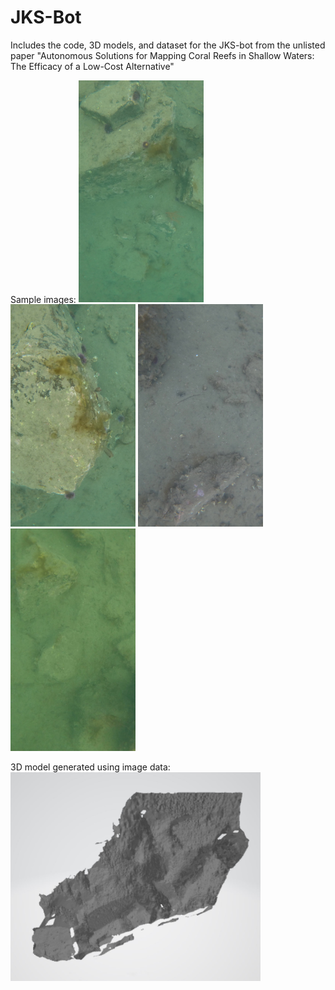 # JKS-Bot
Includes the code, 3D models, and dataset for the JKS-bot from the unlisted paper "Autonomous Solutions for Mapping Coral Reefs in Shallow Waters: The Efficacy  of a Low-Cost Alternative"

Sample images:
<img src="Samples/frame01741.jpg" width="200"> <img src="Samples/frame01651.jpg" width="200"> <img src="Samples/frame00226.jpg" width="200"> <img src="Samples/frame00841.jpg" width="200"> 

3D model generated using image data:
<img src="3D Files/3D-still.JPG" width="400">
